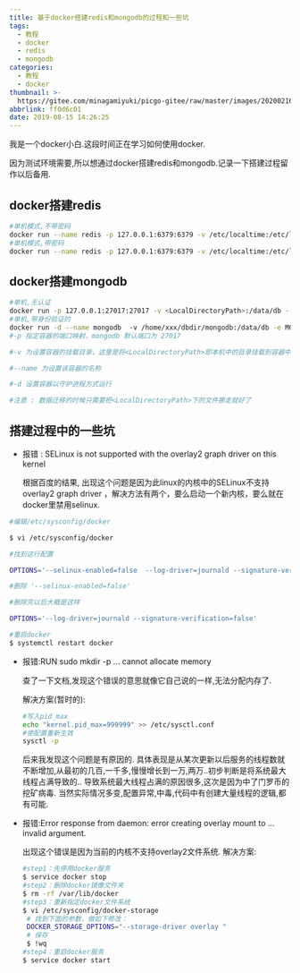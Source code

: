 ```yaml
---
title: 基于docker搭建redis和mongodb的过程和一些坑
tags:
  - 教程
  - docker
  - redis
  - mongodb
categories:
  - 教程
  - docker
thumbnail: >-
  https://gitee.com/minagamiyuki/picgo-gitee/raw/master/images/20200216175552.png
abbrlink: ff0d6c01
date: 2019-08-15 14:26:25
---
```


我是一个docker小白.这段时间正在学习如何使用docker.

因为测试环境需要,所以想通过docker搭建redis和mongodb.记录一下搭建过程留作以后备用.



## docker搭建redis

```bash
#单机模式,不带密码
docker run --name redis -p 127.0.0.1:6379:6379 -v /etc/localtime:/etc/localtime -d redis
#单机模式,带密码
docker run --name redis -p 127.0.0.1:6379:6379 -v /etc/localtime:/etc/localtime -d redis --requirepass "密码"
```

<!-- more -->

## docker搭建mongodb

```bash
#单机,无认证
docker run -p 127.0.0.1:27017:27017 -v <LocalDirectoryPath>:/data/db --name docker_mongodb -d mongo
#单机,带身份验证的
docker run -d --name mongodb  -v /home/xxx/dbdir/mongodb:/data/db -e MONGO_INITDB_ROOT_USERNAME=xxx -e  MONGO_INITDB_ROOT_PASSWORD=xxxxx -p 127.0.0.1:27017:27017  mongo --auth
#-p 指定容器的端口映射，mongodb 默认端口为 27017

#-v 为设置容器的挂载目录，这里是将<LocalDirectoryPath>即本机中的目录挂载到容器中的/data/db中作为 mongodb 的存储目录

#--name 为设置该容器的名称

#-d 设置容器以守护进程方式运行

#注意 : 数据迁移的时候只需要把<LocalDirectoryPath>下的文件挪走就好了
```

## 搭建过程中的一些坑

* 报错 : SELinux is not supported with the overlay2 graph driver on this kernel

  根据百度的结果, 出现这个问题是因为此linux的内核中的SELinux不支持 overlay2 graph driver ，解决方法有两个，要么启动一个新内核，要么就在docker里禁用selinux.

```bash
#编辑/etc/sysconfig/docker

$ vi /etc/sysconfig/docker

#找到这行配置

OPTIONS='--selinux-enabled=false  --log-driver=journald --signature-verification=false'

#删除 '--selinux-enabled=false'  

#删除完以后大概是这样

OPTIONS='--log-driver=journald --signature-verification=false'

#重启docker
$ systemctl restart docker
```

* 报错:RUN sudo mkdir -p ... cannot allocate memory

  查了一下文档,发现这个错误的意思就像它自己说的一样,无法分配内存了.

  解决方案(暂时的):

  ```bash
  #写入pid_max
  echo "kernel.pid_max=999999" >> /etc/sysctl.conf
  #使配置重新生效
  sysctl -p
  ```

  后来我发现这个问题是有原因的.
  具体表现是从某次更新以后服务的线程数就不断增加,从最初的几百,一千多,慢慢增长到一万,两万..初步判断是将系统最大线程占满导致的..
  导致系统最大线程占满的原因很多,这次是因为中了门罗币的挖矿病毒.
  当然实际情况多变,配置异常,中毒,代码中有创建大量线程的逻辑,都有可能.

* 报错:Error response from daemon: error creating overlay mount to ... invalid argument.
  
  出现这个错误是因为当前的内核不支持overlay2文件系统.
  解决方案:
  
  ```bash
  #step1：先停用docker服务
  $ service docker stop
  #step2：删除docker镜像文件夹
  $ rm -rf /var/lib/docker
  #step3：重新指定docker文件系统
  $ vi /etc/sysconfig/docker-storage
   # 找到下面的参数，做如下修改：
   DOCKER_STORAGE_OPTIONS="--storage-driver overlay "
   # 保存
   $ !wq
  #step4：重启docker服务
  $ service docker start
  ```

  

